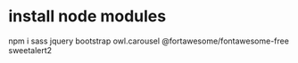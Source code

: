 # install node modules 
npm i sass jquery bootstrap owl.carousel @fortawesome/fontawesome-free sweetalert2
